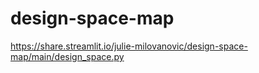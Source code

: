 # design-space-map

https://share.streamlit.io/julie-milovanovic/design-space-map/main/design_space.py
